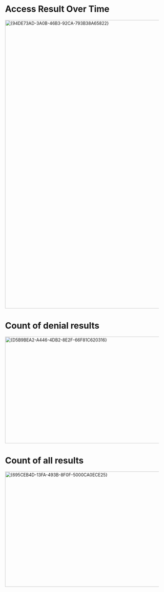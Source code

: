 # Access Result Over Time
<img width="1920" height="941" alt="{94DE73AD-3A0B-46B3-92CA-793B38A65822}" src="https://github.com/user-attachments/assets/9cbdd696-9ce2-433a-a833-3f4f3590235c" />

# Count of denial results
<img width="982" height="348" alt="{D5B9BEA2-A446-4DB2-8E2F-66F81C620316}" src="https://github.com/user-attachments/assets/f7f39142-7ca4-4f32-bbc1-e476ef6afc7a" />

# Count of all results
<img width="606" height="376" alt="{695CEB4D-13FA-493B-8F0F-5000CA0ECE25}" src="https://github.com/user-attachments/assets/a7f293d0-c003-42b2-bc30-1c9b6532e9bf" />



